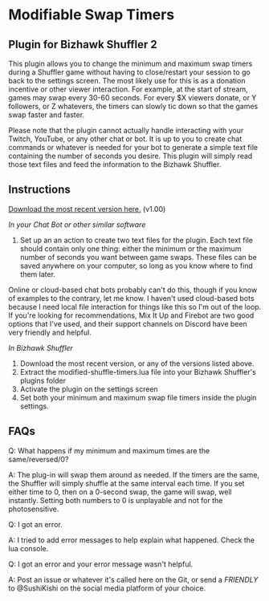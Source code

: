# Modifiable Swap Timers

## Plugin for Bizhawk Shuffler 2

This plugin allows you to change the minimum and maximum swap timers during a Shuffler game without having to close/restart your session to go back to the settings screen. The most likely use for this is as a donation incentive or other viewer interaction. For example, at the start of stream, games may swap every 30-60 seconds. For every $X viewers donate, or Y followers, or Z whatevers, the timers can slowly tic down so that the games swap faster and faster.

Please note that the plugin cannot actually handle interacting with your Twitch, YouTube, or any other chat or bot. It is up to you to create chat commands or whatever is needed for your bot to generate a simple text file containing the number of seconds you desire. This plugin will simply read those text files and feed the information to the Bizhawk Shuffler.

## Instructions

[Download the most recent version here.](https://github.com/SushiKishi/bizhawk-shuffler-2/raw/refs/heads/releases/Modifiable%20Swap%20Timers/Modifiable%20Swap%20Timers%20v1.00.zip) (v1.00)

*In your Chat Bot or other similar software*
1. Set up an an action to create two text files for the plugin. Each text file should contain only one thing: either the minimum or the maximum number of seconds you want between game swaps. These files can be saved anywhere on your computer, so long as you know where to find them later.

Online or cloud-based chat bots probably can't do this, though if you know of examples to the contrary, let me know. I haven't used cloud-based bots because I need local file interaction for things like this so I'm out of the loop. If you're looking for recommendations, Mix It Up and Firebot are two good options that I've used, and their support channels on Discord have been very friendly and helpful.

*In Bizhawk Shuffler*
1. Download the most recent version, or any of the versions listed above.
2. Extract the modified-shuffle-timers.lua file into your Bizhawk Shuffler's plugins folder
3. Activate the plugin on the settings screen
4. Set both your minimum and maximum swap file timers inside the plugin settings.


## FAQs

Q: What happens if my minimum and maximum times are the same/reversed/0?

A: The plug-in will swap them around as needed. If the timers are the same, the Shuffler will simply shuffle at the same interval each time.  If you set either time to 0, then on a 0-second swap, the game will swap, well instantly. Setting both numbers to 0 is unplayable and not for the photosensitive.

Q: I got an error.

A: I tried to add error messages to help explain what happened. Check the lua console.

Q: I got an error and your error message wasn't helpful.

A: Post an issue or whatever it's called here on the Git, or send a *FRIENDLY* to @SushiKishi on the social media platform of your choice.
